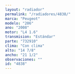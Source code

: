 ```yaml
---
layout: "radiador"
permalink: "/radiadores/4838/"
marca: "Peugeot"
modelo: "206"
ano: "2008"
motor: "L4 1.6"
transmision: "Estándar"
parte: "732910"
clima: "Con clima"
alto: "14 7/8"
ancho: "21 1/2"
observaciones: ""
id: "4838"
---
```



